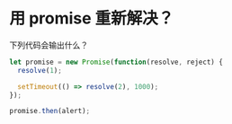 
# 用 promise 重新解决？


下列代码会输出什么？

```js
let promise = new Promise(function(resolve, reject) {
  resolve(1);

  setTimeout(() => resolve(2), 1000);
});

promise.then(alert);
```
